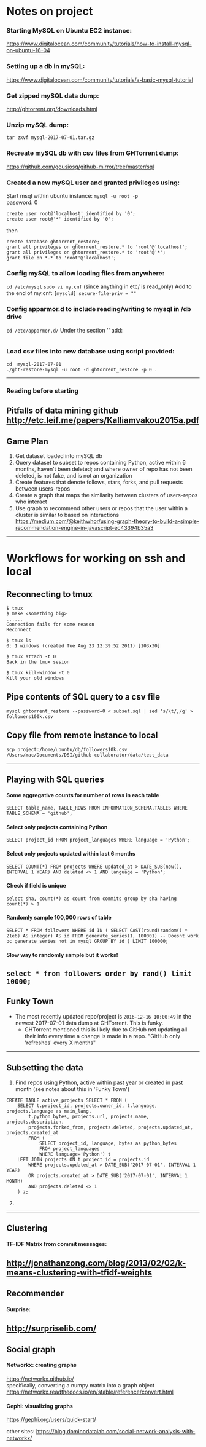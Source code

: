 # Notes on project

### Starting MySQL on Ubuntu EC2 instance:
https://www.digitalocean.com/community/tutorials/how-to-install-mysql-on-ubuntu-16-04

### Setting up a db in mySQL:
https://www.digitalocean.com/community/tutorials/a-basic-mysql-tutorial

### Get zipped mySQL data dump:
http://ghtorrent.org/downloads.html

### Unzip mySQL dump:
`tar zxvf mysql-2017-07-01.tar.gz`

### Recreate mySQL db with csv files from GHTorrent dump:
https://github.com/gousiosg/github-mirror/tree/master/sql

### Created a new mySQL user and granted privileges using:
Start msql within ubuntu instance: `mysql -u root -p`  
password: 0  
```
create user root@'localhost' identified by '0';
create user root@'*' identified by '0';
```
then
```
create database ghtorrent_restore;
grant all privileges on ghtorrent_restore.* to 'root'@'localhost';
grant all privileges on ghtorrent_restore.* to 'root'@'*';
grant file on *.* to 'root'@'localhost';
```

### Config mySQL to allow loading files from anywhere:
`cd /etc/mysql`
`sudo vi my.cnf` (since anything in etc/ is read_only)
Add to the end of my.cnf:
    ```
    [mysqld]
    secure-file-priv = ""
    ```
### Config apparmor.d to include reading/writing to mysql in /db drive
`cd /etc/apparmor.d/`
Under the section '' add:
```

```

### Load csv files into new database using script provided:  
```
cd  mysql-2017-07-01
./ght-restore-mysql -u root -d ghtorrent_restore -p 0 .
```
---------
### Reading before starting
Pitfalls of data mining github http://etc.leif.me/papers/Kalliamvakou2015a.pdf
---------
## Game Plan
1. Get dataset loaded into mySQL db
2. Query dataset to subset to repos containing Python, active within 6 months, haven't been deleted; and where owner of repo has not been deleted, is not fake, and is not an organization
3. Create features that denote follows, stars, forks, and pull requests between users-repos
4. Create a graph that maps the similarity between clusters of users-repos who interact
5. Use graph to recommend other users or repos that the user within a cluster is similar to based on interactions
https://medium.com/@keithwhor/using-graph-theory-to-build-a-simple-recommendation-engine-in-javascript-ec43394b35a3

---------
# Workflows for working on ssh and local
## Reconnecting to tmux
```
$ tmux
$ make <something big>
......
Connection fails for some reason
Reconnect

$ tmux ls
0: 1 windows (created Tue Aug 23 12:39:52 2011) [103x30]

$ tmux attach -t 0
Back in the tmux sesion

$ tmux kill-window -t 0
Kill your old windows
```
## Pipe contents of SQL query to a csv file
```
mysql ghtorrent_restore --password=0 < subset.sql | sed 's/\t/,/g' > followers100k.csv
```

## Copy file from remote instance to local
```
scp project:/home/ubuntu/db/followers10k.csv /Users/mac/Documents/DSI/github-collaborator/data/test_data
```
-------
## Playing with SQL queries

#### Some aggregative counts for number of rows in each table
`SELECT table_name, TABLE_ROWS
FROM INFORMATION_SCHEMA.TABLES
WHERE TABLE_SCHEMA = 'github';`

#### Select only projects containing Python
`SELECT project_id FROM project_languages
WHERE language = 'Python';`

#### Select only projects updated within last 6 months
`SELECT COUNT(*) FROM projects
WHERE updated_at > DATE_SUB(now(), INTERVAL 1 YEAR)
AND deleted <> 1
AND language = 'Python';`

#### Check if field is unique
`select sha, count(*) as count
from commits
group by sha
having count(*) > 1`

#### Randomly sample 100,000 rows of table
`SELECT * FROM followers
WHERE id IN (
  SELECT CAST(round(random() * 21e6) AS integer) AS id
  FROM generate_series(1, 100001) -- Doesnt work bc generate_series not in mysql
  GROUP BY id
)
LIMIT 100000;`

#### Slow way to randomly sample but it works!
`select * from followers
order by rand()
limit 10000;`
-----------
## Funky Town

- The most recently updated repo/project is `2016-12-16 10:00:49` in the newest 2017-07-01 data dump at GHTorrent. This is funky.
    - GHTorrent mentioned this is likely due to GitHub not updating all their info every time a change is made in a repo. "GitHub only 'refreshes' every X months"


--------
## Subsetting the data
1. Find repos using Python, active within past year or created in past month (see notes about this in 'Funky Town')
```
CREATE TABLE active_projects SELECT * FROM (
    SELECT t.project_id, projects.owner_id, t.language, projects.language as main_lang,
        t.python_bytes, projects.url, projects.name, projects.description,
        projects.forked_from, projects.deleted, projects.updated_at, projects.created_at
        FROM (
            SELECT project_id, language, bytes as python_bytes
            FROM project_languages
            WHERE language='Python') t
    LEFT JOIN projects ON t.project_id = projects.id
        WHERE projects.updated_at > DATE_SUB('2017-07-01', INTERVAL 1 YEAR)
        OR projects.created_at > DATE_SUB('2017-07-01', INTERVAL 1 MONTH)
        AND projects.deleted <> 1
    ) z;
```
2.
---------
## Clustering
#### TF-IDF Matrix from commit messages:
http://jonathanzong.com/blog/2013/02/02/k-means-clustering-with-tfidf-weights
-------------
## Recommender  
#### Surprise:
http://surpriselib.com/
------------
## Social graph
#### Networkx: creating graphs
https://networkx.github.io/  
specifically, converting a numpy matrix into a graph object
https://networkx.readthedocs.io/en/stable/reference/convert.html

#### Gephi: visualizing graphs
https://gephi.org/users/quick-start/

other sites:
https://blog.dominodatalab.com/social-network-analysis-with-networkx/
